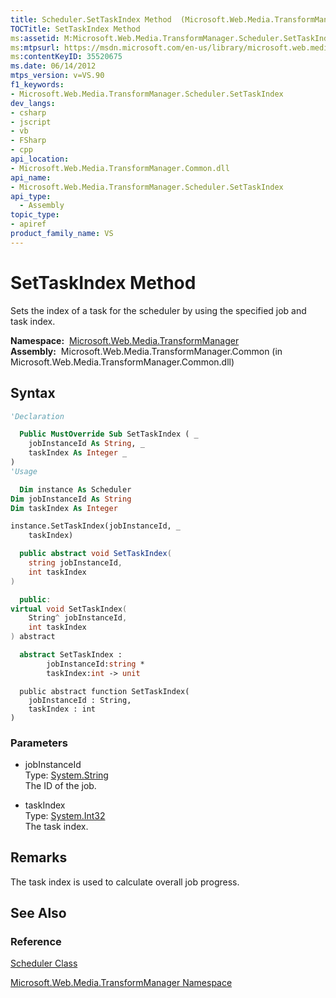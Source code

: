 ```yaml
---
title: Scheduler.SetTaskIndex Method  (Microsoft.Web.Media.TransformManager)
TOCTitle: SetTaskIndex Method
ms:assetid: M:Microsoft.Web.Media.TransformManager.Scheduler.SetTaskIndex(System.String,System.Int32)
ms:mtpsurl: https://msdn.microsoft.com/en-us/library/microsoft.web.media.transformmanager.scheduler.settaskindex(v=VS.90)
ms:contentKeyID: 35520675
ms.date: 06/14/2012
mtps_version: v=VS.90
f1_keywords:
- Microsoft.Web.Media.TransformManager.Scheduler.SetTaskIndex
dev_langs:
- csharp
- jscript
- vb
- FSharp
- cpp
api_location:
- Microsoft.Web.Media.TransformManager.Common.dll
api_name:
- Microsoft.Web.Media.TransformManager.Scheduler.SetTaskIndex
api_type:
  - Assembly
topic_type:
- apiref
product_family_name: VS
---
```


# SetTaskIndex Method

Sets the index of a task for the scheduler by using the specified job and task index.

**Namespace:**  [Microsoft.Web.Media.TransformManager](microsoft-web-media-transformmanager-namespace.md)  
**Assembly:**  Microsoft.Web.Media.TransformManager.Common (in Microsoft.Web.Media.TransformManager.Common.dll)

## Syntax

```vb
'Declaration

  Public MustOverride Sub SetTaskIndex ( _
    jobInstanceId As String, _
    taskIndex As Integer _
)
'Usage

  Dim instance As Scheduler
Dim jobInstanceId As String
Dim taskIndex As Integer

instance.SetTaskIndex(jobInstanceId, _
    taskIndex)
```

```csharp
  public abstract void SetTaskIndex(
    string jobInstanceId,
    int taskIndex
)
```

```cpp
  public:
virtual void SetTaskIndex(
    String^ jobInstanceId, 
    int taskIndex
) abstract
```

``` fsharp
  abstract SetTaskIndex : 
        jobInstanceId:string * 
        taskIndex:int -> unit 
```

```jscript
  public abstract function SetTaskIndex(
    jobInstanceId : String, 
    taskIndex : int
)
```

### Parameters

  - jobInstanceId  
    Type: [System.String](https://msdn.microsoft.com/library/s1wwdcbf)  
    The ID of the job.  

<!-- end list -->

  - taskIndex  
    Type: [System.Int32](https://msdn.microsoft.com/library/td2s409d)  
    The task index.  

## Remarks

The task index is used to calculate overall job progress.

## See Also

### Reference

[Scheduler Class](scheduler-class-microsoft-web-media-transformmanager.md)

[Microsoft.Web.Media.TransformManager Namespace](microsoft-web-media-transformmanager-namespace.md)


